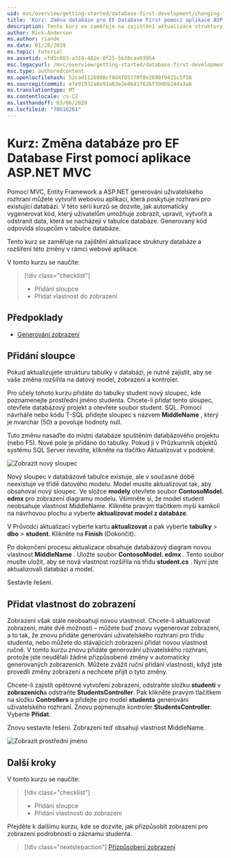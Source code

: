 ```yaml
---
uid: mvc/overview/getting-started/database-first-development/changing-the-database
title: 'Kurz: Změna databáze pro EF Database First pomocí aplikace ASP.NET MVC'
description: Tento kurz se zaměřuje na zajištění aktualizace struktury databáze a rozšíření této změny v rámci webové aplikace.
author: Rick-Anderson
ms.author: riande
ms.date: 01/28/2019
ms.topic: tutorial
ms.assetid: cfd5c083-a319-482e-8f25-5b38caa93954
msc.legacyurl: /mvc/overview/getting-started/database-first-development/changing-the-database
msc.type: authoredcontent
ms.openlocfilehash: 52cad1120908cf0d4f85770f8e2690f9415c5f56
ms.sourcegitcommit: e7e91932a6e91a63e2e46417626f39d6b244a3ab
ms.translationtype: MT
ms.contentlocale: cs-CZ
ms.lasthandoff: 03/06/2020
ms.locfileid: "78616261"
---
```

# <a name="tutorial-change-the-database-for-ef-database-first-with-aspnet-mvc-app"></a>Kurz: Změna databáze pro EF Database First pomocí aplikace ASP.NET MVC

Pomocí MVC, Entity Framework a ASP.NET generování uživatelského rozhraní můžete vytvořit webovou aplikaci, která poskytuje rozhraní pro existující databázi. V této sérii kurzů se dozvíte, jak automaticky vygenerovat kód, který uživatelům umožňuje zobrazit, upravit, vytvořit a odstranit data, která se nacházejí v tabulce databáze. Generovaný kód odpovídá sloupcům v tabulce databáze.

Tento kurz se zaměřuje na zajištění aktualizace struktury databáze a rozšíření této změny v rámci webové aplikace.

V tomto kurzu se naučíte:

> [!div class="checklist"]
> * Přidání sloupce
> * Přidat vlastnost do zobrazení

## <a name="prerequisites"></a>Předpoklady

* [Generování zobrazení](generating-views.md)

## <a name="add-a-column"></a>Přidání sloupce

Pokud aktualizujete strukturu tabulky v databázi, je nutné zajistit, aby se vaše změna rozšířila na datový model, zobrazení a kontroler.

Pro účely tohoto kurzu přidáte do tabulky student nový sloupec, kde poznamenejte prostřední jméno studenta. Chcete-li přidat tento sloupec, otevřete databázový projekt a otevřete soubor student. SQL. Pomocí návrháře nebo kódu T-SQL přidejte sloupec s názvem **MiddleName** , který je nvarchar (50) a povoluje hodnoty null.

Tuto změnu nasaďte do místní databáze spuštěním databázového projektu (nebo F5). Nové pole je přidáno do tabulky. Pokud ji v Průzkumník objektů systému SQL Server nevidíte, klikněte na tlačítko Aktualizovat v podokně.

![Zobrazit nový sloupec](changing-the-database/_static/image2.png)

Nový sloupec v databázové tabulce existuje, ale v současné době neexistuje ve třídě datového modelu. Model musíte aktualizovat tak, aby obsahoval nový sloupec. Ve složce **modely** otevřete soubor **ContosoModel. edmx** pro zobrazení diagramu modelu. Všimněte si, že model student neobsahuje vlastnost MiddleName. Klikněte pravým tlačítkem myši kamkoli na návrhovou plochu a vyberte **aktualizovat model z databáze**.

V Průvodci aktualizací vyberte kartu **aktualizovat** a pak vyberte **tabulky** > **dbo** > **student**. Klikněte na **Finish** (Dokončit).

Po dokončení procesu aktualizace obsahuje databázový diagram novou vlastnost **MiddleName** . Uložte soubor **ContosoModel. edmx** . Tento soubor musíte uložit, aby se nová vlastnost rozšířila na třídu **student.cs** . Nyní jste aktualizovali databázi a model.

Sestavte řešení.

## <a name="add-the-property-to-the-views"></a>Přidat vlastnost do zobrazení

Zobrazení však stále neobsahují novou vlastnost. Chcete-li aktualizovat zobrazení, máte dvě možnosti – můžete buď znovu vygenerovat zobrazení, a to tak, že znovu přidáte generování uživatelského rozhraní pro třídu studenta, nebo můžete do stávajících zobrazení přidat novou vlastnost ručně. V tomto kurzu znovu přidáte generování uživatelského rozhraní, protože jste neudělali žádné přizpůsobené změny v automaticky generovaných zobrazeních. Můžete zvážit ruční přidání vlastnosti, když jste provedli změny zobrazení a nechcete přijít o tyto změny.

Chcete-li zajistit opětovné vytvoření zobrazení, odstraňte složku **studenti** v **zobrazeních**a odstraňte **StudentsController**. Pak klikněte pravým tlačítkem na složku **Controllers** a přidejte pro model **studenta** generování uživatelského rozhraní. Znovu pojmenujte kontroler **StudentsController**. Vyberte **Přidat**.

Znovu sestavte řešení. Zobrazení teď obsahují vlastnost MiddleName.

![Zobrazit prostřední jméno](changing-the-database/_static/image5.png)

## <a name="next-steps"></a>Další kroky

V tomto kurzu se naučíte:

> [!div class="checklist"]
> * Přidání sloupce
> * Přidání vlastnosti do zobrazení

Přejděte k dalšímu kurzu, kde se dozvíte, jak přizpůsobit zobrazení pro zobrazení podrobností o záznamu studenta.
> [!div class="nextstepaction"]
> [Přizpůsobení zobrazení](customizing-a-view.md)